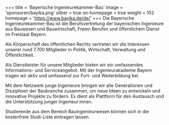 +++
title = 'Bayerische Ingenieurekammer-Bau'
image = 'sponsoren/bayika.png'
silber = true
on-homepage = true
weight = 102
homepage = 'https://www.bayika.de/de/'
+++
Die Bayerische Ingenieurekammer-Bau ist die Berufsvertretung der bayerischen Ingenieure aus Bauwesen und Bauwirtschaft, Freien Berufen und öffentlichem Dienst im Freistaat Bayern.

Als Körperschaft des öffentlichen Rechts vertreten wir die Interessen unserer rund 7.700 Mitglieder in Politik, Wirtschaft, Verwaltung und Öffentlichkeit. 

Als Dienstleister für unsere Mitglieder bieten wir ein umfassendes Informations- und Serviceangebot. Mit der Ingenieurakademie Bayern tragen wir aktiv und umfassend zur Fort- und Weiterbildung bei.

Mit dem Netzwerk junge Ingenieure bringen wir alle Generationen und Disziplinen der Baubranche zusammen, um neue Ideen zu entwickeln und innovative Projekte zu fördern. Es dient als Plattform für den Austausch und die Unterstützung junger Ingenieur:innen.

Studierende aus dem Bereich Bauingenieurwesen können sich in die kostenfreie Studi-Liste eintragen lassen.